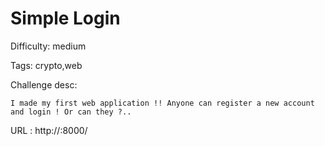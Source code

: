 # Simple Login

Difficulty: medium

Tags: crypto,web

Challenge desc: 
```
I made my first web application !! Anyone can register a new account and login ! Or can they ?..
```

URL : http://<host>:8000/
